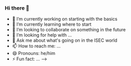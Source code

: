 ### Hi there 👋

- 🔭 I’m currently working on starting with the basics
- 🌱 I’m currently learning where to start
- 👯 I’m looking to collaborate on something in the future
- 🤔 I’m looking for help with ...
- 💬 Ask me about what's going on in the ISEC world
- 📫 How to reach me: ...
- 😄 Pronouns: he/him
- ⚡ Fun fact: ...
-->
